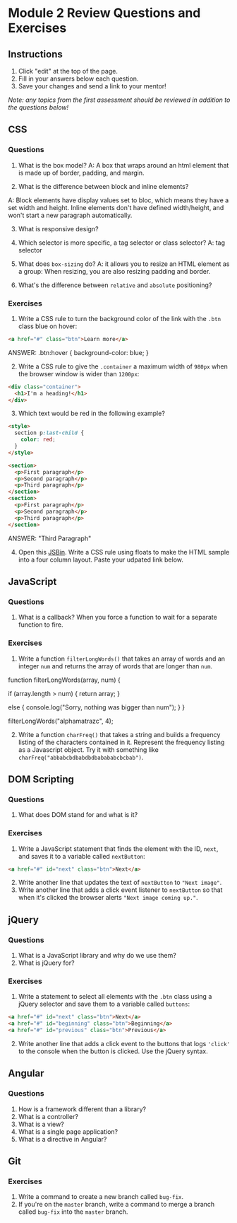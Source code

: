 # Module 2 Review Questions and Exercises

## Instructions

1. Click "edit" at the top of the page.
2. Fill in your answers below each question.
3. Save your changes and send a link to your mentor!

*Note: any topics from the first assessment should be reviewed in addition to the questions below!*

## CSS

### Questions

1. What is the box model?
A: A box that wraps around an html element that is made up of border, padding, and margin.

2. What is the difference between block and inline elements?

A: Block elements have display values set to bloc, which means they have a set width and height. Inline elements don't have defined width/height, and won't start a new paragraph automatically. 

3. What is responsive design?

4. Which selector is more specific, a tag selector or class selector?
A: tag selector 

5. What does `box-sizing` do?
A: it allows you to resize an HTML element as a group: When resizing, you are also resizing padding and border.

6. What's the difference between `relative` and `absolute` positioning?

### Exercises

1. Write a CSS rule to turn the background color of the link with the `.btn` class blue on hover:

  ```html
  <a href="#" class="btn">Learn more</a>
  ```
ANSWER: 
.btn:hover {
  background-color: blue; 
}

2. Write a CSS rule to give the `.container` a maximum width of `980px` when the browser window is wider than `1200px`:

  ```html
  <div class="container">
    <h1>I'm a heading!</h1>
  </div>
  ```

3. Which text would be red in the following example?

  ```html
  <style>
    section p:last-child {
      color: red;
    }
  </style>

  <section>
    <p>First paragraph</p>
    <p>Second paragraph</p>
    <p>Third paragraph</p>
  </section>
  <section>
    <p>First paragraph</p>
    <p>Second paragraph</p>
    <p>Third paragraph</p>
  </section>
  ```
ANSWER: "Third Paragraph"

4. Open this [JSBin](http://jsbin.com/qigiwuhepe/1/edit?html,css,output). Write a CSS rule using floats to make the HTML sample into a four column layout. Paste your udpated link below.

## JavaScript

### Questions

1. What is a callback?
When you force a function to wait for a separate function to fire.

### Exercises

1. Write a function `filterLongWords()` that takes an array of words and an integer `num` and returns the array of words that are longer than `num`.

function filterLongWords(array, num) {
  
  if (array.length > num) {
   return array; 
  }
  
  else {
    console.log("Sorry, nothing was bigger than num");
  }
}

filterLongWords("alphamatrazc", 4); 



2. Write a function `charFreq()` that takes a string and builds a frequency listing of the characters contained in it. Represent the frequency listing as a Javascript object. Try it with something like `charFreq("abbabcbdbabdbdbabababcbcbab")`.

## DOM Scripting

### Questions

1. What does DOM stand for and what is it?

### Exercises

1. Write a JavaScript statement that finds the element with the ID, `next`, and saves it to a variable called `nextButton`:

  ```html
  <a href="#" id="next" class="btn">Next</a>
  ```

2. Write another line that updates the text of `nextButton` to `"Next image"`.
3. Write another line that adds a click event listener to `nextButton` so that when it's clicked the browser alerts `"Next image coming up."`.

## jQuery

### Questions

1. What is a JavaScript library and why do we use them?
2. What is jQuery for?

### Exercises

1. Write a statement to select all elements with the `.btn` class using a jQuery selector and save them to a variable called `buttons`:

  ```html
  <a href="#" id="next" class="btn">Next</a>
  <a href="#" id="beginning" class="btn">Beginning</a>
  <a href="#" id="previous" class="btn">Previous</a>
  ```

2. Write another line that adds a click event to the buttons that logs `'click'` to the console when the button is clicked. Use the jQuery syntax.

## Angular

### Questions

1. How is a framework different than a library?
2. What is a controller?
3. What is a view?
4. What is a single page application?
5. What is a directive in Angular?

## Git

### Exercises

1. Write a command to create a new branch called `bug-fix`.
2. If you're on the `master` branch, write a command to merge a branch called `bug-fix` into the `master` branch.
